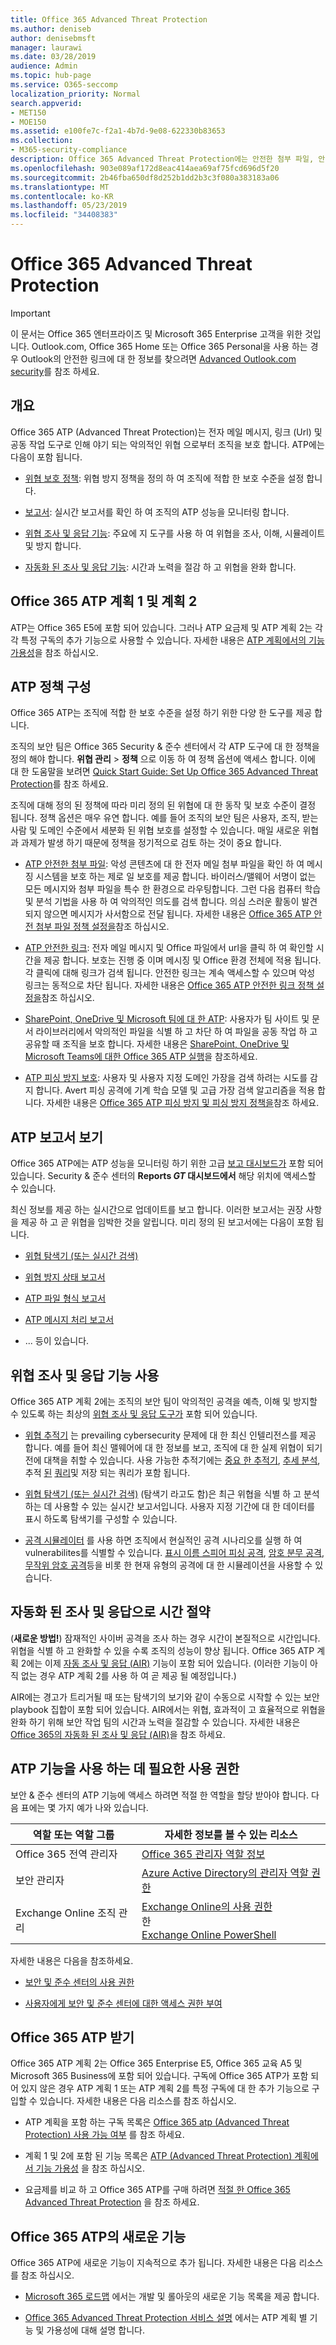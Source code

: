 ```yaml
---
title: Office 365 Advanced Threat Protection
ms.author: deniseb
author: denisebmsft
manager: laurawi
ms.date: 03/28/2019
audience: Admin
ms.topic: hub-page
ms.service: O365-seccomp
localization_priority: Normal
search.appverid:
- MET150
- MOE150
ms.assetid: e100fe7c-f2a1-4b7d-9e08-622330b83653
ms.collection:
- M365-security-compliance
description: Office 365 Advanced Threat Protection에는 안전한 첨부 파일, 안전한 링크, 고급 피싱 도구, 보고 도구 및 위협 인텔리전스 기능이 포함 되어 있습니다.
ms.openlocfilehash: 903e089af172d8eac414aea69af75fcd696d5f20
ms.sourcegitcommit: 2b46fba650df8d252b1dd2b3c3f080a383183a06
ms.translationtype: MT
ms.contentlocale: ko-KR
ms.lasthandoff: 05/23/2019
ms.locfileid: "34408383"
---
```

# <a name="office-365-advanced-threat-protection"></a>Office 365 Advanced Threat Protection

> [!IMPORTANT]
> 이 문서는 Office 365 엔터프라이즈 및 Microsoft 365 Enterprise 고객을 위한 것입니다. Outlook.com, Office 365 Home 또는 Office 365 Personal을 사용 하는 경우 Outlook의 안전한 링크에 대 한 정보를 찾으려면 [Advanced Outlook.com security](https://support.office.com/article/advanced-outlook-com-security-for-office-365-subscribers-882d2243-eab9-4545-a58a-b36fee4a46e2)를 참조 하세요.

## <a name="overview"></a>개요

Office 365 ATP (Advanced Threat Protection)는 전자 메일 메시지, 링크 (Url) 및 공동 작업 도구로 인해 야기 되는 악의적인 위협 으로부터 조직을 보호 합니다. ATP에는 다음이 포함 됩니다.

- [위협 보호 정책](#configure-atp-policies): 위협 방지 정책을 정의 하 여 조직에 적합 한 보호 수준을 설정 합니다. 

- [보고서](#view-atp-reports): 실시간 보고서를 확인 하 여 조직의 ATP 성능을 모니터링 합니다. 

- [위협 조사 및 응답 기능](#use-threat-investigation-and-response-capabilities): 주요에 지 도구를 사용 하 여 위협을 조사, 이해, 시뮬레이트 및 방지 합니다. 

- [자동화 된 조사 및 응답 기능](#save-time-with-automated-investigation-and-response): 시간과 노력을 절감 하 고 위협을 완화 합니다.

## <a name="office-365-atp-plan-1-and-plan-2"></a>Office 365 ATP 계획 1 및 계획 2

ATP는 Office 365 E5에 포함 되어 있습니다. 그러나 ATP 요금제 및 ATP 계획 2는 각각 특정 구독의 추가 기능으로 사용할 수 있습니다. 자세한 내용은 [ATP 계획에서의 기능 가용성](https://docs.microsoft.com/en-us/office365/servicedescriptions/office-365-advanced-threat-protection-service-description#feature-availability-across-advanced-threat-protection-atp-plans)을 참조 하십시오.

## <a name="configure-atp-policies"></a>ATP 정책 구성

Office 365 ATP는 조직에 적합 한 보호 수준을 설정 하기 위한 다양 한 도구를 제공 합니다. 

조직의 보안 팀은 Office 365 Security & 준수 센터에서 각 ATP 도구에 대 한 정책을 정의 해야 합니다. **위협 관리** > **정책** 으로 이동 하 여 정책 옵션에 액세스 합니다. 이에 대 한 도움말을 보려면 [Quick Start Guide: Set Up Office 365 Advanced Threat Protection](checklist-atp-setup.md)를 참조 하세요.

조직에 대해 정의 된 정책에 따라 미리 정의 된 위협에 대 한 동작 및 보호 수준이 결정 됩니다. 정책 옵션은 매우 유연 합니다. 예를 들어 조직의 보안 팀은 사용자, 조직, 받는 사람 및 도메인 수준에서 세분화 된 위협 보호를 설정할 수 있습니다. 매일 새로운 위협과 과제가 발생 하기 때문에 정책을 정기적으로 검토 하는 것이 중요 합니다.  

- [ATP 안전한 첨부 파일](atp-safe-attachments.md): 악성 콘텐츠에 대 한 전자 메일 첨부 파일을 확인 하 여 메시징 시스템을 보호 하는 제로 일 보호를 제공 합니다. 바이러스/맬웨어 서명이 없는 모든 메시지와 첨부 파일을 특수 한 환경으로 라우팅합니다. 그런 다음 컴퓨터 학습 및 분석 기법을 사용 하 여 악의적인 의도를 검색 합니다. 의심 스러운 활동이 발견 되지 않으면 메시지가 사서함으로 전달 됩니다. 자세한 내용은 [Office 365 ATP 안전 첨부 파일 정책 설정을](set-up-atp-safe-attachments-policies.md)참조 하십시오.

- [ATP 안전한 링크](atp-safe-links.md): 전자 메일 메시지 및 Office 파일에서 url을 클릭 하 여 확인할 시간을 제공 합니다. 보호는 진행 중 이며 메시징 및 Office 환경 전체에 적용 됩니다. 각 클릭에 대해 링크가 검색 됩니다. 안전한 링크는 계속 액세스할 수 있으며 악성 링크는 동적으로 차단 됩니다. 자세한 내용은 [Office 365 ATP 안전한 링크 정책 설정을](https://docs.microsoft.com/en-us/office365/securitycompliance/set-up-atp-safe-links-policies)참조 하십시오. 

- [SharePoint, OneDrive 및 Microsoft 팀에 대 한 ATP](atp-for-spo-odb-and-teams.md): 사용자가 팀 사이트 및 문서 라이브러리에서 악의적인 파일을 식별 하 고 차단 하 여 파일을 공동 작업 하 고 공유할 때 조직을 보호 합니다. 자세한 내용은 [SharePoint, OneDrive 및 Microsoft Teams에 대한 Office 365 ATP 실행](turn-on-atp-for-spo-odb-and-teams.md)을 참조하세요. 

- [ATP 피싱 방지 보호](atp-anti-phishing.md): 사용자 및 사용자 지정 도메인 가장을 검색 하려는 시도를 감지 합니다. Avert 피싱 공격에 기계 학습 모델 및 고급 가장 검색 알고리즘을 적용 합니다. 자세한 내용은 [Office 365 ATP 피싱 방지 및 피싱 방지 정책을](set-up-anti-phishing-policies.md)참조 하세요.

## <a name="view-atp-reports"></a>ATP 보고서 보기

Office 365 ATP에는 ATP 성능을 모니터링 하기 위한 고급 [보고 대시보드가](view-reports-for-atp.md) 포함 되어 있습니다. Security & 준수 센터의 **Reports _GT_ 대시보드에서** 해당 위치에 액세스할 수 있습니다. 

최신 정보를 제공 하는 실시간으로 업데이트를 보고 합니다. 이러한 보고서는 권장 사항을 제공 하 고 곧 위협을 임박한 것을 알립니다. 미리 정의 된 보고서에는 다음이 포함 됩니다. 

- [위협 탐색기 (또는 실시간 검색)](threat-explorer.md)

- [위협 방지 상태 보고서](view-reports-for-atp.md#threat-protection-status-report)

- [ATP 파일 형식 보고서](view-reports-for-atp.md#atp-file-types-report)

- [ATP 메시지 처리 보고서](view-reports-for-atp.md#atp-message-disposition-report)

- ... 등이 있습니다. 

## <a name="use-threat-investigation-and-response-capabilities"></a>위협 조사 및 응답 기능 사용

Office 365 ATP 계획 2에는 조직의 보안 팀이 악의적인 공격을 예측, 이해 및 방지할 수 있도록 하는 최상의 [위협 조사 및 응답 도구가](office-365-ti.md) 포함 되어 있습니다. 

- [위협 추적기](threat-trackers.md) 는 prevailing cybersecurity 문제에 대 한 최신 인텔리전스를 제공 합니다. 예를 들어 최신 맬웨어에 대 한 정보를 보고, 조직에 대 한 실제 위협이 되기 전에 대책을 취할 수 있습니다. 사용 가능한 추적기에는 [중요 한 추적기](threat-trackers.md#noteworthy-trackers), [추세 분석](threat-trackers.md#trending-trackers), 추적 [된](threat-trackers.md#saved-queries) [쿼리](threat-trackers.md#tracked-queries)및 저장 되는 쿼리가 포함 됩니다.

- [위협 탐색기 (또는 실시간 검색)](threat-explorer.md) (탐색기 라고도 함)은 최근 위협을 식별 하 고 분석 하는 데 사용할 수 있는 실시간 보고서입니다. 사용자 지정 기간에 대 한 데이터를 표시 하도록 탐색기를 구성할 수 있습니다.

- [공격 시뮬레이터](attack-simulator.md) 를 사용 하면 조직에서 현실적인 공격 시나리오를 실행 하 여 vulnerabilites를 식별할 수 있습니다. [표시 이름 스피어 피싱 공격](attack-simulator.md#display-name-spear-phishing-attack), [암호 분무 공격](attack-simulator.md#password-spray-attack), [무작위 암호 공격](attack-simulator.md#brute-force-password-attack)등을 비롯 한 현재 유형의 공격에 대 한 시뮬레이션을 사용할 수 있습니다.
    
## <a name="save-time-with-automated-investigation-and-response"></a>자동화 된 조사 및 응답으로 시간 절약

(**새로운 방법!**) 잠재적인 사이버 공격을 조사 하는 경우 시간이 본질적으로 시간입니다. 위협을 식별 하 고 완화할 수 있을 수록 조직의 성능이 향상 됩니다. Office 365 ATP 계획 2에는 이제 [자동 조사 및 응답 (AIR)](automated-investigation-response-office.md) 기능이 포함 되어 있습니다. (이러한 기능이 아직 없는 경우 ATP 계획 2를 사용 하 여 곧 제공 될 예정입니다.)

AIR에는 경고가 트리거될 때 또는 탐색기의 보기와 같이 수동으로 시작할 수 있는 보안 playbook 집합이 포함 되어 있습니다. AIR에서는 위협, 효과적이 고 효율적으로 위협을 완화 하기 위해 보안 작업 팀의 시간과 노력을 절감할 수 있습니다. 자세한 내용은 [Office 365의 자동화 된 조사 및 응답 (AIR)](automated-investigation-response-office.md)을 참조 하세요.

## <a name="permissions-required-to-use-atp-features"></a>ATP 기능을 사용 하는 데 필요한 사용 권한

보안 & 준수 센터의 ATP 기능에 액세스 하려면 적절 한 역할을 할당 받아야 합니다. 다음 표에는 몇 가지 예가 나와 있습니다.

|역할 또는 역할 그룹  |자세한 정보를 볼 수 있는 리소스  |
|---------|---------|
|Office 365 전역 관리자 |[Office 365 관리자 역할 정보](https://docs.microsoft.com/office365/admin/add-users/about-admin-roles)|
|보안 관리자 |[Azure Active Directory의 관리자 역할 권한](https://docs.microsoft.com/en-us/azure/active-directory/users-groups-roles/directory-assign-admin-roles)|
|Exchange Online 조직 관리 |[Exchange Online의 사용 권한](https://docs.microsoft.com/en-us/exchange/permissions-exo/permissions-exo) <br>한<br> [Exchange Online PowerShell](https://docs.microsoft.com/powershell/exchange/exchange-online/exchange-online-powershell?view=exchange-ps)|

자세한 내용은 다음을 참조하세요.

- [보안 및 준수 센터의 사용 권한](permissions-in-the-security-and-compliance-center.md) 

- [사용자에게 보안 및 준수 센터에 대한 액세스 권한 부여](grant-access-to-the-security-and-compliance-center.md)

## <a name="get-office-365-atp"></a>Office 365 ATP 받기

Office 365 ATP 계획 2는 Office 365 Enterprise E5, Office 365 교육 A5 및 Microsoft 365 Business에 포함 되어 있습니다. 구독에 Office 365 ATP가 포함 되어 있지 않은 경우 ATP 계획 1 또는 ATP 계획 2를 특정 구독에 대 한 추가 기능으로 구입할 수 있습니다. 자세한 내용은 다음 리소스를 참조 하십시오.

- ATP 계획을 포함 하는 구독 목록은 [Office 365 atp (Advanced Threat Protection) 사용 가능 여부](https://docs.microsoft.com/office365/servicedescriptions/office-365-advanced-threat-protection-service-description#office-365-advanced-threat-protection-atp-availability) 를 참조 하세요.

- 계획 1 및 2에 포함 된 기능 목록은 [ATP (Advanced Threat Protection) 계획에서 기능 가용성](https://docs.microsoft.com/office365/servicedescriptions/office-365-advanced-threat-protection-service-description#feature-availability-across-advanced-threat-protection-atp-plans) 을 참조 하십시오.

- 요금제를 비교 하 고 Office 365 ATP를 구매 하려면 [적절 한 Office 365 Advanced Threat Protection](https://products.office.com/exchange/advance-threat-protection#pmg-allup-content) 을 참조 하세요.

## <a name="new-features-in-office-365-atp"></a>Office 365 ATP의 새로운 기능

Office 365 ATP에 새로운 기능이 지속적으로 추가 됩니다. 자세한 내용은 다음 리소스를 참조 하십시오.

- [Microsoft 365 로드맵](https://www.microsoft.com/microsoft-365/roadmap?filters=&searchterms=advanced%2Cthreat%2Cprotection) 에서는 개발 및 롤아웃의 새로운 기능 목록을 제공 합니다.

- [Office 365 Advanced Threat Protection 서비스 설명](https://docs.microsoft.com/en-us/office365/servicedescriptions/office-365-advanced-threat-protection-service-description#whats-new-in-office-365-advanced-threat-protection-atp) 에서는 ATP 계획 별 기능 및 가용성에 대해 설명 합니다.
